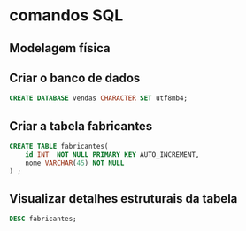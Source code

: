 # comandos SQL

## Modelagem física

## Criar o banco de dados
``` sql
CREATE DATABASE vendas CHARACTER SET utf8mb4;
```

## Criar a tabela fabricantes
``` sql
CREATE TABLE fabricantes(
    id INT  NOT NULL PRIMARY KEY AUTO_INCREMENT,
    nome VARCHAR(45) NOT NULL
) ;
```

## Visualizar detalhes estruturais da tabela
``` sql
DESC fabricantes;
```